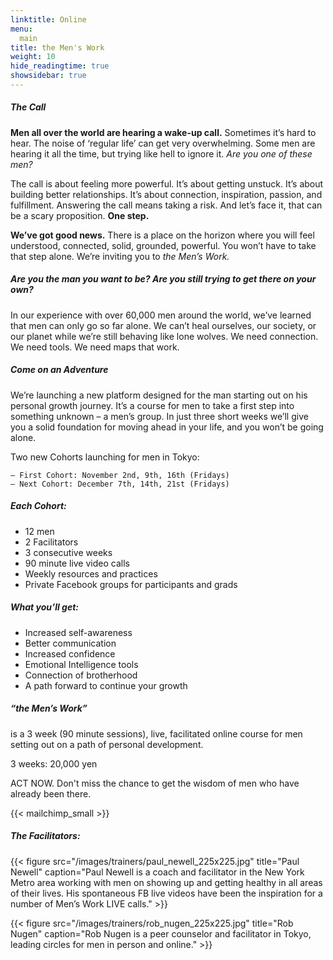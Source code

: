 ```yaml
---
linktitle: Online
menu:
  main
title: the Men's Work
weight: 10
hide_readingtime: true
showsidebar: true
---
```


##### The Call #####

**Men all over the world are hearing a wake-up call.** Sometimes it’s hard to hear. The noise of ‘regular life’ can get very overwhelming. Some men are hearing it all the time, but trying like hell to ignore it. *Are you one of these men?*

The call is about feeling more powerful. It’s about getting unstuck. It’s about building better relationships. It’s about connection, inspiration, passion, and fulfillment. Answering the call means taking a risk. And let’s face it, that can be a scary proposition. **One step.**

**We’ve got good news.** There is a place on the horizon where you will feel understood, connected, solid, grounded, powerful. You won’t have to take that step alone. We’re inviting you to *the Men’s Work.*

##### Are you the man you want to be? Are you still trying to get there on your own? #####

In our experience with over 60,000 men around the world, we’ve learned that men can only go so far alone. We can’t heal ourselves, our society, or our planet while we’re still behaving like lone wolves. We need connection. We need tools. We need maps that work.

##### Come on an Adventure #####

We’re launching a new platform designed for the man starting out on his personal growth journey. It’s a course for men to take a first step into something unknown – a men’s group. In just three short weeks we’ll give you a solid foundation for moving ahead in your life, and you won’t be going alone.

Two new Cohorts launching for men in Tokyo:

	– First Cohort: November 2nd, 9th, 16th (Fridays)
	– Next Cohort: December 7th, 14th, 21st (Fridays)

##### Each Cohort: #####

* 12 men
* 2 Facilitators
* 3 consecutive weeks
* 90 minute live video calls
* Weekly resources and practices
* Private Facebook groups for participants and grads


##### What you’ll get: #####

* Increased self-awareness
* Better communication
* Increased confidence
* Emotional Intelligence tools
* Connection of brotherhood
* A path forward to continue your growth

##### “the Men’s Work”  #####

is a 3 week (90 minute sessions), live, facilitated online course for men setting out on a path of personal development.

3 weeks: 20,000 yen

ACT NOW. Don't miss the chance to get the wisdom of men who have already been there.

{{< mailchimp_small >}}

##### The Facilitators: #####

{{< figure src="/images/trainers/paul_newell_225x225.jpg" title="Paul Newell" caption="Paul Newell is a coach and facilitator in the New York Metro area working with men on showing up and getting healthy in all areas of their lives. His spontaneous FB live videos have been the inspiration for a number of Men’s Work LIVE calls." >}}


{{< figure src="/images/trainers/rob_nugen_225x225.jpg" title="Rob Nugen" caption="Rob Nugen is a peer counselor and facilitator in Tokyo, leading circles for men in person and online." >}}
